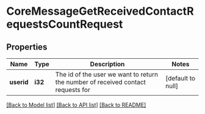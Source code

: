 # CoreMessageGetReceivedContactRequestsCountRequest

## Properties

Name | Type | Description | Notes
------------ | ------------- | ------------- | -------------
**userid** | **i32** | The id of the user we want to return the number of received contact requests for | [default to null]

[[Back to Model list]](../README.md#documentation-for-models) [[Back to API list]](../README.md#documentation-for-api-endpoints) [[Back to README]](../README.md)


